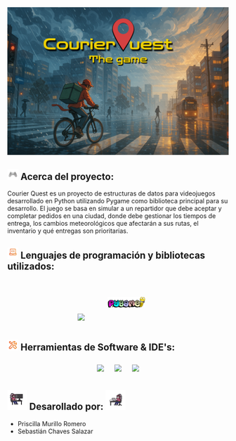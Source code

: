 <img src="images\Courier_Quest.png"> 

## <img src="images\gif.gif" width ="25"><b> Acerca del proyecto:</b>
Courier Quest es un proyecto de estructuras de datos para videojuegos desarrollado en Python utilizando Pygame como biblioteca principal para su desarrollo. El juego se basa en simular a un repartidor que debe aceptar y completar pedidos en una ciudad, donde debe gestionar los tiempos de entrega, los cambios meteorológicos que afectarán a sus rutas, el inventario y qué entregas son prioritarias.

## <img src="images\Computer_Gif.gif" width ="25"><b> Lenguajes de programación y bibliotecas utilizados:</b>

<div align="center">
  <img src="https://cdn.jsdelivr.net/gh/devicons/devicon/icons/python/python-original.svg" width="40px" style="margin: 10px;" />
  <img src="images\pygame_logo.png" width="85px" style="margin: 40px;" />
</div>

## <img src="images\Tools_Gif.gif" width ="25"><b> Herramientas de Software & IDE's:</b>

<div align="center">
  <img src="https://cdn.jsdelivr.net/gh/devicons/devicon/icons/vscode/vscode-original.svg" width="40px" style="margin: 10px;" />
  <img src="https://cdn.jsdelivr.net/gh/devicons/devicon/icons/git/git-original.svg" width="40px" style="margin: 10px;" />
  <img src="https://cdn.jsdelivr.net/gh/devicons/devicon/icons/github/github-original.svg" width="40px" style="margin: 10px;" />
</div>

## <img src="images\Pixel_Coding_M.gif" width ="45"><b> Desarollado por:</b> <img src="images\Pixel_Coding_W.gif" width ="45">
* Priscilla Murillo Romero
* Sebastián Chaves Salazar